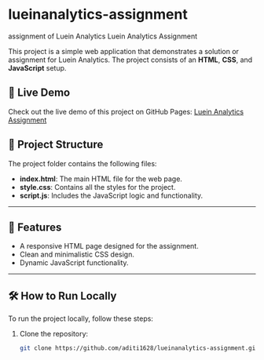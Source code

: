# lueinanalytics-assignment
assignment of Luein Analytics
 Luein Analytics Assignment

This project is a simple web application that demonstrates a solution or assignment for Luein Analytics. The project consists of an **HTML**, **CSS**, and **JavaScript** setup.

## 🚀 Live Demo

Check out the live demo of this project on GitHub Pages: [Luein Analytics Assignment](https://aditi1628.github.io/lueinanalytics-assignment)

## 📁 Project Structure

The project folder contains the following files:

- **index.html**: The main HTML file for the web page.
- **style.css**: Contains all the styles for the project.
- **script.js**: Includes the JavaScript logic and functionality.

---

## 🌟 Features

- A responsive HTML page designed for the assignment.
- Clean and minimalistic CSS design.
- Dynamic JavaScript functionality.

---

## 🛠️ How to Run Locally

To run the project locally, follow these steps:

1. Clone the repository:
   ```bash
   git clone https://github.com/aditi1628/lueinanalytics-assignment.git
